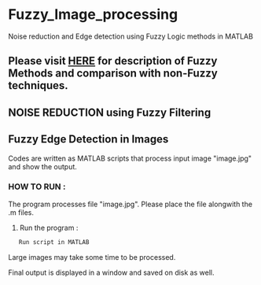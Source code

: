 # Fuzzy_Image_processing
Noise reduction and Edge detection using Fuzzy Logic methods in MATLAB

## Please visit [HERE](https://devendrapratapyadav.github.io/Fuzzy_Image_processing) for description of Fuzzy Methods and comparison with non-Fuzzy techniques.

## NOISE REDUCTION using Fuzzy Filtering

## Fuzzy Edge Detection in Images

Codes are written as MATLAB scripts that process input image "image.jpg" and show the output.
### HOW TO RUN : 

The program processes file "image.jpg". Please place the file alongwith the .m files.

1) Run the program :
```sh
   Run script in MATLAB
 ```
 
 Large images may take some time to be processed.

Final output is displayed in a window and saved on disk as well.
